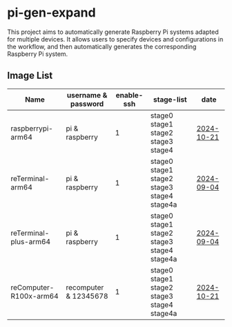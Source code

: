 # pi-gen-expand

This project aims to automatically generate Raspberry Pi systems adapted for multiple devices. It allows users to specify devices and configurations in the workflow, and then automatically generates the corresponding Raspberry Pi system.

## Image List

| Name                  |   username & password   | enable-ssh |                 stage-list                  |      date      |
|-----------------------|-------------------------|------------|---------------------------------------------|----------------|
| raspberrypi-arm64     | pi & raspberry          | 1          | stage0 stage1 stage2 stage3 stage4          | [2024-10-21](https://github.com/Seeed-Studio/pi-gen-expand/releases/download/v1.0.3/Raspbian-raspberrypi-arm64.zip)|
| reTerminal-arm64      | pi & raspberry          | 1          | stage0 stage1 stage2 stage3 stage4 stage4a  | [2024-09-04](https://github.com/Seeed-Studio/pi-gen-expand/releases/download/v1.0.2/Raspbian-reTerminal-arm64)|
| reTerminal-plus-arm64 | pi & raspberry          | 1          | stage0 stage1 stage2 stage3 stage4 stage4a  | [2024-09-04](https://github.com/Seeed-Studio/pi-gen-expand/releases/download/v1.0.2/Raspbian-reTerminal-plus-arm64)|
| reComputer-R100x-arm64 | recomputer & 12345678   | 1          | stage0 stage1 stage2 stage3 stage4 stage4a  | [2024-10-21](https://github.com/Seeed-Studio/pi-gen-expand/releases/download/v1.0.3/Raspbian-reComputer-R100x-arm64.zip)|

